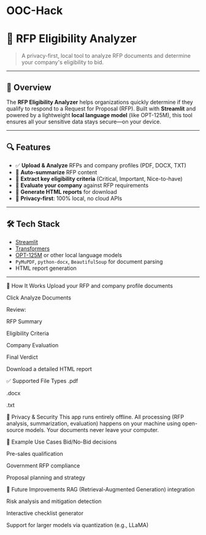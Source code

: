 # OOC-Hack
# 📝 RFP Eligibility Analyzer

> A privacy-first, local tool to analyze RFP documents and determine your company's eligibility to bid.


---

## 🚀 Overview

The **RFP Eligibility Analyzer** helps organizations quickly determine if they qualify to respond to a Request for Proposal (RFP). Built with **Streamlit** and powered by a lightweight **local language model** (like OPT-125M), this tool ensures all your sensitive data stays secure—on your device.

---

## 🔍 Features

- ✅ **Upload & Analyze** RFPs and company profiles (PDF, DOCX, TXT)
- 🧠 **Auto-summarize** RFP content
- 📌 **Extract key eligibility criteria** (Critical, Important, Nice-to-have)
- 🏢 **Evaluate your company** against RFP requirements
- 📄 **Generate HTML reports** for download
- 🔐 **Privacy-first**: 100% local, no cloud APIs

---

## 🛠️ Tech Stack

- [Streamlit](https://streamlit.io/)
- [Transformers](https://huggingface.co/docs/transformers/index)
- [OPT-125M](https://huggingface.co/facebook/opt-125m) or other local language models
- `PyMuPDF`, `python-docx`, `BeautifulSoup` for document parsing
- HTML report generation

---

📸 How It Works
Upload your RFP and company profile documents

Click Analyze Documents

Review:

RFP Summary

Eligibility Criteria

Company Evaluation

Final Verdict

Download a detailed HTML report

✅ Supported File Types
.pdf

.docx

.txt

🔐 Privacy & Security
This app runs entirely offline. All processing (RFP analysis, summarization, evaluation) happens on your machine using open-source models. Your documents never leave your computer.

🧪 Example Use Cases
Bid/No-Bid decisions

Pre-sales qualification

Government RFP compliance

Proposal planning and strategy

📌 Future Improvements
RAG (Retrieval-Augmented Generation) integration

Risk analysis and mitigation detection

Interactive checklist generator

Support for larger models via quantization (e.g., LLaMA)

